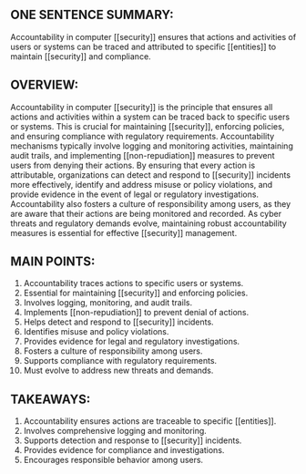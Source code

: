 ## ONE SENTENCE SUMMARY:
Accountability in computer [[security]] ensures that actions and activities of users or systems can be traced and attributed to specific [[entities]] to maintain [[security]] and compliance.

## OVERVIEW:
Accountability in computer [[security]] is the principle that ensures all actions and activities within a system can be traced back to specific users or systems. This is crucial for maintaining [[security]], enforcing policies, and ensuring compliance with regulatory requirements. Accountability mechanisms typically involve logging and monitoring activities, maintaining audit trails, and implementing [[non-repudiation]] measures to prevent users from denying their actions. By ensuring that every action is attributable, organizations can detect and respond to [[security]] incidents more effectively, identify and address misuse or policy violations, and provide evidence in the event of legal or regulatory investigations. Accountability also fosters a culture of responsibility among users, as they are aware that their actions are being monitored and recorded. As cyber threats and regulatory demands evolve, maintaining robust accountability measures is essential for effective [[security]] management.

## MAIN POINTS:
1. Accountability traces actions to specific users or systems.
2. Essential for maintaining [[security]] and enforcing policies.
3. Involves logging, monitoring, and audit trails.
4. Implements [[non-repudiation]] to prevent denial of actions.
5. Helps detect and respond to [[security]] incidents.
6. Identifies misuse and policy violations.
7. Provides evidence for legal and regulatory investigations.
8. Fosters a culture of responsibility among users.
9. Supports compliance with regulatory requirements.
10. Must evolve to address new threats and demands.

## TAKEAWAYS:
1. Accountability ensures actions are traceable to specific [[entities]].
2. Involves comprehensive logging and monitoring.
3. Supports detection and response to [[security]] incidents.
4. Provides evidence for compliance and investigations.
5. Encourages responsible behavior among users.